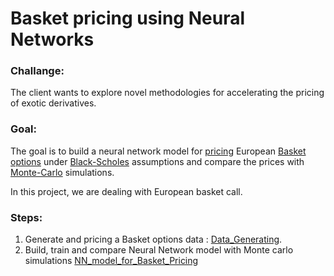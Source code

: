 # Basket pricing using Neural Networks

### Challange:

The client wants to explore novel methodologies for accelerating the pricing of exotic derivatives. 

### Goal: 

The goal is to build a neural network model for [pricing](https://www.investopedia.com/articles/optioninvestor/07/options_beat_market.asp#:~:text=These%20include%20the%20current%20stock,market%20value%20of%20an%20option) European [Basket options](https://www.investopedia.com/terms/b/basketoption.asp) under [Black-Scholes](https://www.investopedia.com/terms/b/blackscholes.asp) assumptions and compare the prices with [Monte-Carlo](https://www.goddardconsulting.ca/option-pricing-monte-carlo-index.html) simulations.

In this project, we are dealing with European basket call.

### Steps:

1. Generate and pricing a Basket options data : [Data_Generating](https://github.com/Merhbene/Basket-pricing-using-Neural-Networks/blob/main/Data_Generating.ipynb).
2. Build, train and compare Neural Network model with Monte carlo simulations [NN_model_for_Basket_Pricing](https://github.com/Merhbene/Basket-pricing-using-Neural-Networks/blob/main/NN_model_for_Basket_Pricing.ipynb)



